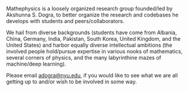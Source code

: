Mathephysics is a loosely organized research group founded/led by Akshunna S. Dogra, to better organize the research and codebases he develops with students and peers/collaborators. 

We hail from diverse backgrounds (students have come from Albania, China, Germany, India, Pakistan, South Korea, United Kingdom, and the United States) and harbor equally diverse intellectual ambitions (the involved people hold/pursue expertise in various nooks of mathematics, several corners of physics, and the many labyrinthine mazes of machine/deep learning). 

Please email adogra@nyu.edu, if you would like to see what we are all getting up to and/or wish to be involved in some way.
